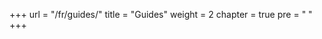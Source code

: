 +++
url = "/fr/guides/"
title = "Guides"
weight = 2
chapter = true
pre = "<i class='fas fa-book-open'></i>&nbsp;"
+++
